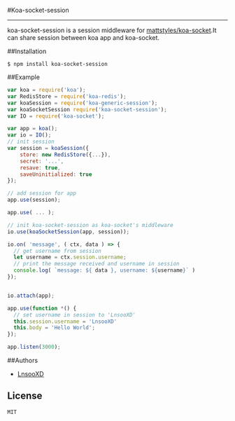 #Koa-socket-session
***
koa-socket-session is a session middleware for [mattstyles/koa-socket](https://github.com/mattstyles/koa-socket#koa-socket).It
 can share session between koa app and koa-socket.
 
##Installation

```shell
$ npm install koa-socket-session
```

##Example

```js
var koa = require('koa');
var RedisStore = require('koa-redis');
var koaSession = require('koa-generic-session');
var koaSocketSession require('koa-socket-session');
var IO = require('koa-socket');

var app = koa();
var io = IO();
// init session
var session = koaSession({
    store: new RedisStore({...}),
	secret: '...',
	resave: true,
	saveUninitialized: true
});

// add session for app
app.use(session);

app.use( ... );

// init koa-socket-session as koa-socket's middleware
io.use(koaSocketSession(app, session));

io.on( 'message', ( ctx, data ) => {
  // get username from session
  let username = ctx.session.username;
  // print the message received and username in session
  console.log( `message: ${ data }, username: ${username}` )
});


io.attach(app);

app.use(function *() {
  // set username in session to 'LnsooXD'
  this.session.username = 'LnsooXD'
  this.body = 'Hello World';
});

app.listen(3000);

```
##Authors

- [LnsooXD](https://github.com/LnsooXD)

## License

    MIT
